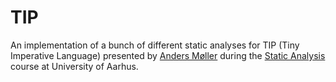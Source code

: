 TIP
=======================
An implementation of a bunch of different static analyses for TIP (Tiny Imperative Language) presented by
[Anders Møller](http://cs.au.dk/~amoeller/) during the [Static Analysis](http://cs.au.dk/SA)
course at University of Aarhus.
